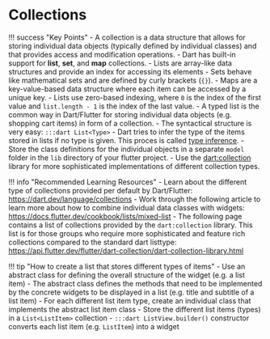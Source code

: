 # Collections


!!! success "Key Points"
    - A collection is a data structure that allows for storing individual data objects (typically defined by individual classes) and that provides access and modification operations.
    - Dart has built-in support for **list**, **set**, and **map** collections. 
        - Lists are array-like data structures and provide an index for accessing its elements
        - Sets behave like mathematical sets and are defined by curly brackets (`{}`).
        - Maps are a key-value-based data structure where each item can be accessed by a unique key.
    - Lists use zero-based indexing, where `0` is the index of the first value and `list.length - 1` is the index of the last value.
    - A typed list is the common way in Dart/Flutter for storing individual data objects (e.g. shopping cart items) in form of a collection.
    - The syntactical structure is very easy: `:::dart List<Type>`
    - Dart tries to infer the type of the items stored in lists if no type is given.  This proces is called [type inference](https://dart.dev/language/type-system#type-inference).
    - Store the class definitions for the individual objects in a separate `model` folder in the `lib` directory of your flutter project.
    - Use the [dart:collection](https://api.flutter.dev/flutter/dart-collection/dart-collection-library.html) library for more sophisticated implementations of different collection types.


!!! info "Recommended Learning Resources"
    - Learn about the different type of collections provided per default by Dart/Flutter: <https://dart.dev/language/collections>
    - Work through the following article to learn more about how to combine individual data classes with widgets: <https://docs.flutter.dev/cookbook/lists/mixed-list>
    - The following page contains a list of collections provided by the `dart:collection` library. This list is for those groups who require more sophisticated and feature rich collections compared to the standard dart listtype: <https://api.flutter.dev/flutter/dart-collection/dart-collection-library.html>   




!!! tip "How to create a list that stores different types of items"
    - Use an abstract class for defining the overall structure of the widget (e.g. a list item)
    - The abstract class defines the methods that need to be implemented by the concrete widgets to be displayed in a list (e.g. title and subtitle of a list item)
    - For each different list item type, create an individual class that implements the abstract list item class
    - Store the different list items (types) in a `List<ListItem>` collection
    - `:::dart ListView.builder()` constructor converts each list item (e.g. `ListItem`) into a widget


    